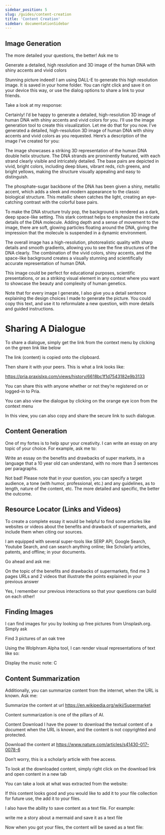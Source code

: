 ```yaml
---
sidebar_position: 5
slug: /guides/content-creation
title: 'Content Creation'
sidebar: documentationSidebar
---
```


## Image Generation
The more detailed your questions, the better! Ask me to

Generate a detailed, high resolution and 3D image of the human DNA with shiny accents and vivid colors



Stunning picture indeed! I am using DALL-E to generate this high resolution image. It is saved in your home folder. You can right click and save it on your device this way, or use the dialog options to share a link to your friends.

Take a look at my response:

Certainly! I’d be happy to generate a detailed, high-resolution 3D image of human DNA with shiny accents and vivid colors for you. I’ll use the image generation tool to create this visualization. Let me do that for you now. I’ve generated a detailed, high-resolution 3D image of human DNA with shiny accents and vivid colors as you requested. Here’s a description of the image I’ve created for you:

The image showcases a striking 3D representation of the human DNA double helix structure. The DNA strands are prominently featured, with each strand clearly visible and intricately detailed. The base pairs are depicted in vivid, bright colors, including deep blues, vibrant reds, rich greens, and bright yellows, making the structure visually appealing and easy to distinguish.

The phosphate-sugar backbone of the DNA has been given a shiny, metallic accent, which adds a sleek and modern appearance to the classic biological structure. This metallic sheen catches the light, creating an eye-catching contrast with the colorful base pairs.

To make the DNA structure truly pop, the background is rendered as a dark, deep space-like setting. This stark contrast helps to emphasize the intricate details of the DNA molecule. Adding depth and a sense of movement to the image, there are soft, glowing particles floating around the DNA, giving the impression that the molecule is suspended in a dynamic environment.

The overall image has a high-resolution, photorealistic quality with sharp details and smooth gradients, allowing you to see the fine structures of the DNA clearly. The combination of the vivid colors, shiny accents, and the space-like background creates a visually stunning and scientifically accurate representation of human DNA.

This image could be perfect for educational purposes, scientific presentations, or as a striking visual element in any context where you want to showcase the beauty and complexity of human genetics.

Note that for every image I generate, I also give you a detail sentence explaining the design choices I made to generate the picture. You could copy this text, and use it to reformulate a new question, with more details and guided instructions.

# Sharing A Dialogue
To share a dialogue, simply get the link from the context menu by clicking on the green link like below


The link (content) is copied onto the clipboard.


Then share it with your peers. This is what a link looks like:

https://pria.praxislxp.com/views/history/6618bc1f1d7543182e9b3133

You can share this with anyone whether or not they’re registered on or logged-in to Pria.

You can also view the dialogue by clicking on the orange eye icon from the context menu


In this view, you can also copy and share the secure link to such dialogue.


## Content Generation
One of my fortes is to help spur your creativity. I can write an essay on any topic of your choice. For example, ask me to:

Write an essay on the benefits and drawbacks of super markets, in a language that a 10 year old can understand, with no more than 3 sentences per paragraphs.


Not bad! Please note that in your question, you can specify a target audience, a tone (with humor, professional, etc.) and any guidelines, as to length, nature of the content, etc. The more detailed and specific, the better the outcome.

## Resource Locator (Links and Videos)
To create a complete essay it would be helpful to find some articles like websites or videos about the benefits and drawback of supermarkets, and include them when citing our sources.

I am equipped with several super-tools like SERP API, Google Search, Youtube Search, and can search anything online; like Scholarly articles, patents, and offline; in your documents.

Go ahead and ask me:

On the topic of the benefits and drawbacks of supermarkets, find me 3 pages URLs and 2 videos that illustrate the points explained in your previous answer



Yes, I remember our previous interactions so that your questions can build on each other!

## Finding Images
I can find images for you by looking up free pictures from Unsplash.org. Simply ask

Find 3 pictures of an oak tree


Using the Wolphram Alpha tool, I can render visual representations of text like so:

Display the music note: C


## Content Summarization
Additionally, you can summarize content from the internet, when the URL is known. Ask me:

Summarize the content at url https://en.wikipedia.org/wiki/Supermarket


Content summarization is one of the pillars of AI.

Content Download
I have the power to download the textual content of a document when the URL is known, and the content is not copyrighted and protected.

Download the content at https://www.nature.com/articles/s41430-017-0078-6

Don’t worry, this is a scholarly article with free access.


To look at the downloaded content, simply right click on the download link and open content in a new tab


You can take a look at what was extracted from the website:


If this content looks good and you would like to add it to your file collection for future use, the add it to your files.

I also have the ability to save content as a text file. For example:

write me a story about a mermaid and save it as a text file


Now when you got your files, the content will be saved as a text file: